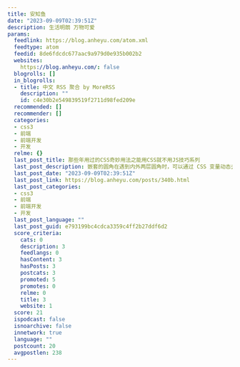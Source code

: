```yaml
---
title: 安知鱼
date: "2023-09-09T02:39:51Z"
description: 生活明朗 万物可爱
params:
  feedlink: https://blog.anheyu.com/atom.xml
  feedtype: atom
  feedid: 8de6fdcdc677aac9a979d0e935b002b2
  websites:
    https://blog.anheyu.com/: false
  blogrolls: []
  in_blogrolls:
  - title: 中文 RSS 聚合 by MoreRSS
    description: ""
    id: c4e30b2e549839519f2711d98fed209e
  recommended: []
  recommender: []
  categories:
  - css3
  - 前端
  - 前端开发
  - 开发
  relme: {}
  last_post_title: 那些年用过的CSS奇妙用法之能用CSS就不用JS技巧系列
  last_post_description: 嵌套的圆角在遇到内外两层圆角时，可以通过 CSS 变量动态去计算内部的圆角，看起来会更加和谐
  last_post_date: "2023-09-09T02:39:51Z"
  last_post_link: https://blog.anheyu.com/posts/340b.html
  last_post_categories:
  - css3
  - 前端
  - 前端开发
  - 开发
  last_post_language: ""
  last_post_guid: e793199bc4cdca3359c4ff2b27ddf6d2
  score_criteria:
    cats: 0
    description: 3
    feedlangs: 0
    hasContent: 3
    hasPosts: 3
    postcats: 3
    promoted: 5
    promotes: 0
    relme: 0
    title: 3
    website: 1
  score: 21
  ispodcast: false
  isnoarchive: false
  innetwork: true
  language: ""
  postcount: 20
  avgpostlen: 238
---
```

